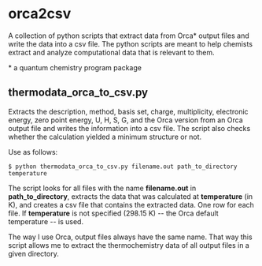 # orca2csv
A collection of python scripts that extract data from Orca* output files and write the data into a csv file. The python scripts are meant to help chemists extract and analyze computational data that is relevant to them.

\* a quantum chemistry program package

## thermodata_orca_to_csv.py
Extracts the description, method, basis set, charge, multiplicity, electronic energy, zero point energy, U, H, S, G, and the Orca version from an Orca output file and writes the information into a csv file. The script also checks whether the calculation yielded a minimum structure or not.

Use as follows:

    $ python thermodata_orca_to_csv.py filename.out path_to_directory temperature

The script looks for all files with the name **filename.out** in **path_to_directory**, extracts the data that was calculated at **temperature** (in K), and creates a csv file that contains the extracted data. One row for each file. If **temperature** is not specified (298.15 K) -- the Orca default temperature -- is used.

The way I use Orca, output files always have the same name. That way this script allows me to extract the thermochemistry data of all output files in a given directory.
